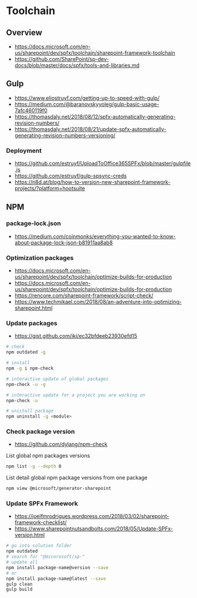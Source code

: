 # Toolchain

## Overview

- <https://docs.microsoft.com/en-us/sharepoint/dev/spfx/toolchain/sharepoint-framework-toolchain>
- <https://github.com/SharePoint/sp-dev-docs/blob/master/docs/spfx/tools-and-libraries.md>

## Gulp

- <https://www.eliostruyf.com/getting-up-to-speed-with-gulp/>
- <https://medium.com/@baranovskyyoleg/gulp-basic-usage-7afc460119f0>
- <https://thomasdaly.net/2018/08/12/spfx-automatically-generating-revision-numbers/>
- <https://thomasdaly.net/2018/08/21/update-spfx-automatically-generating-revision-numbers-versioning/>

### Deployment

- <https://github.com/estruyf/UploadToOffice365SPFx/blob/master/gulpfile.js>
- <https://github.com/estruyf/gulp-spsync-creds>
- <https://n8d.at/blog/how-to-version-new-sharepoint-framework-projects/?platform=hootsuite>

## NPM

### package-lock.json

- <https://medium.com/coinmonks/everything-you-wanted-to-know-about-package-lock-json-b81911aa8ab8>

### Optimization packages

- <https://docs.microsoft.com/en-us/sharepoint/dev/spfx/toolchain/optimize-builds-for-production>
- <https://docs.microsoft.com/en-us/sharepoint/dev/spfx/toolchain/optimize-builds-for-production>
- https://rencore.com/sharepoint-framework/script-check/
- <https://www.techmikael.com/2018/08/an-adventure-into-optimizing-sharepoint.html>

### Update packages

- https://gist.github.com/iki/ec32bfdeeb23930efd15

```bash
# check
npm outdated -g

# install
npm -g i npm-check

# interactive update of global packages
npm-check -u -g

# interactive update for a project you are working on
npm-check -u

# unistall package
npm uninstall -g <module>
```

### Check package version

- https://github.com/dylang/npm-check

List global npm  packages versions

```bash
npm list -g --depth 0
```

List detail global npm  package versions from one package

```bash
npm view @microsoft/generator-sharepoint
```

### Update SPFx Framework

- <https://joelfmrodrigues.wordpress.com/2018/03/02/sharepoint-framework-checklist/>
- <https://www.sharepointnutsandbolts.com/2018/05/Update-SPFx-version.html>

```bash
# go into solution folder
npm outdated
# search für "@micorosoft/sp-"
# update all
npm install package-name@version --save
# or
npm install package-name@latest --save
gulp clean
gulp build
```